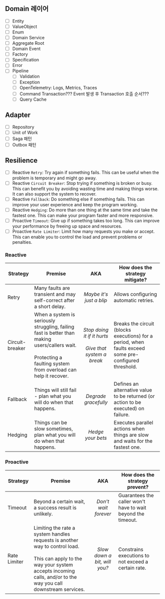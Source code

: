 
## Domain 레이어
- [ ] Entity
- [ ] ValueObject
- [ ] Enum
- [ ] Domain Service
- [ ] Aggregate Root
- [ ] Domain Event
- [ ] Factory
- [ ] Specification
- [ ] Error
- [ ] Pipeline
  - [ ] Validation
  - [ ] Exception
  - [ ] OpenTelemetry: Logs, Metrics, Traces
  - [ ] Command Transaction??? Event 발생 후 Transaction 호출 순서???
  - [ ] Query Cache

## Adapter
- [ ] Repository
- [ ] Unit of Work
- [ ] Saga 패턴
- [ ] Outbox 패턴

## Resilience
- [ ] Reactive `Retry`: Try again if something fails. This can be useful when the problem is temporary and might go away.
- [ ] Reactive `Circuit Breaker`: Stop trying if something is broken or busy. This can benefit you by avoiding wasting time and making things worse. It can also support the system to recover.
- [ ] Reactive `Fallback`: Do something else if something fails. This can improve your user experience and keep the program working.
- [ ] Reactive `Hedging`: Do more than one thing at the same time and take the fastest one. This can make your program faster and more responsive.
- [ ] Proactive `Timeout`: Give up if something takes too long. This can improve your performance by freeing up space and resources.
- [ ] Proactive `Rate Limiter`: Limit how many requests you make or accept. This can enable you to control the load and prevent problems or penalties.

### Reactive

| Strategy | Premise | AKA | How does the strategy mitigate?|
| ------------- | ------------- |:-------------: |------------- |
| Retry |Many faults are transient and may self-correct after a short delay.| *Maybe it's just a blip* |  Allows configuring automatic retries. |
| Circuit-breaker |When a system is seriously struggling, failing fast is better than making users/callers wait.  <br/><br/>Protecting a faulting system from overload can help it recover. | *Stop doing it if it hurts* <br/><br/>*Give that system a break* | Breaks the circuit (blocks executions) for a period, when faults exceed some pre-configured threshold. |
| Fallback |Things will still fail - plan what you will do when that happens.| *Degrade gracefully*  |Defines an alternative value to be returned (or action to be executed) on failure. |
| Hedging |Things can be slow sometimes, plan what you will do when that happens.| *Hedge your bets*  | Executes parallel actions when things are slow and waits for the fastest one.  |

### Proactive

| Strategy | Premise | AKA | How does the strategy prevent?|
| ------------- | ------------- |:-------------: |------------- |
| Timeout |Beyond a certain wait, a success result is unlikely.| *Don't wait forever*  |Guarantees the caller won't have to wait beyond the timeout. |
| Rate Limiter |Limiting the rate a system handles requests is another way to control load. <br/><br/> This can apply to the way your system accepts incoming calls, and/or to the way you call downstream services. | *Slow down a bit, will you?*  |Constrains executions to not exceed a certain rate. |
